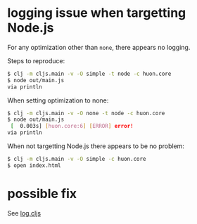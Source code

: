 # logging issue when targetting Node.js

For any optimization other than `none`, there appears no logging.

Steps to reproduce:

```bash
$ clj -m cljs.main -v -O simple -t node -c huon.core
$ node out/main.js
via println
```

When setting optimization to none:
```bash
$ clj -m cljs.main -v -O none -t node -c huon.core
$ node out/main.js
 [  0.003s] [huon.core:6] [ERROR] error!
via println
```

When not targetting Node.js there appears to be no problem:
```bash
$ clj -m cljs.main -v -O simple -c huon.core
$ open index.html
```


# possible fix

See [log.cljs](./src/huon/log.cljs#L19)